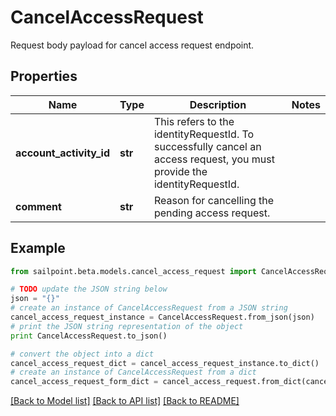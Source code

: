 # CancelAccessRequest

Request body payload for cancel access request endpoint.

## Properties

Name | Type | Description | Notes
------------ | ------------- | ------------- | -------------
**account_activity_id** | **str** | This refers to the identityRequestId. To successfully cancel an access request, you must provide the identityRequestId. | 
**comment** | **str** | Reason for cancelling the pending access request. | 

## Example

```python
from sailpoint.beta.models.cancel_access_request import CancelAccessRequest

# TODO update the JSON string below
json = "{}"
# create an instance of CancelAccessRequest from a JSON string
cancel_access_request_instance = CancelAccessRequest.from_json(json)
# print the JSON string representation of the object
print CancelAccessRequest.to_json()

# convert the object into a dict
cancel_access_request_dict = cancel_access_request_instance.to_dict()
# create an instance of CancelAccessRequest from a dict
cancel_access_request_form_dict = cancel_access_request.from_dict(cancel_access_request_dict)
```
[[Back to Model list]](../README.md#documentation-for-models) [[Back to API list]](../README.md#documentation-for-api-endpoints) [[Back to README]](../README.md)


